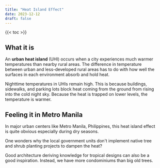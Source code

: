 ```yaml
---
title: "Heat Island Effect"
date: 2023-12-12
draft: false
---
```


{{< toc >}}

## What it is

An **urban heat island** (UHI) occurs when a city experiences much warmer
temperatures than nearby rural areas. The difference in temperature
between urban and less-developed rural areas has to do with how well the
surfaces in each environment absorb and hold heat.

Nighttime temperatures in UHIs remain high. This is because buildings,
sidewalks, and parking lots block heat coming from the ground from
rising into the cold night sky. Because the heat is trapped on lower
levels, the temperature is warmer.

## Feeling it in Metro Manila

In major urban centers like Metro Manila, Philippines, this heat island
effect is quite obvious especially during dry seasons.

One wonders why the local government units don't implement native tree and
shrub planting projects to dampen the heat?

Good architecture deriving knowledge for tropical designs can also be a
good inspiration. Instead, we have more condominiums than big old trees.
